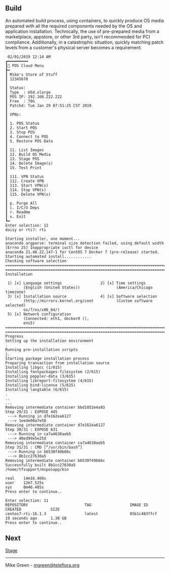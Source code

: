 Build
-----
An automated build process, using containers, to quickly produce OS media prepared with all the required components needed by the OS and application installation. Technically, the use of pre-prepared media from a marketplace, appstore, or other 3rd party, isn't recommended for PCI compliance. Additionally, in a catastrophic situation, quickly matching patch levels from a customer's physical server becomes a requirement.

```
 02/01/2019 12:14 AM
┏━━━━━━━━━
┃🌷 POS Cloud Menu 
┣━
┃ Mike's Store of Stuff
┃ 12345678
┃
┃ Status: 
┃ Type  : m5d.xlarge
┃ POS IP: 192.168.222.222
┃ Free  : 78G
┃ Patchd: Tue Jan 29 07:51:25 CST 2019
┃
┃ VPNs:
┃
┃ 1. POS Status
┃ 2. Start POS
┃ 3. Stop POS
┃ 4. Connect to POS
┃ 5. Restore POS Data
┃
┃ 11. List Images
┃ 12. Build OS Media
┃ 13. Stage POS
┃ 14. Delete Image(s)
┃ 15. Test Print
┃
┃ 111. VPN Status
┃ 112. Create VPN
┃ 113. Start VPN(s)
┃ 114. Stop VPN(s)
┃ 115. Delete VPN(s)
┃
┃ p. Purge All
┃ i. I/C/U Deps
┃ r. Readme
┃ x. Exit
┗━
Enter selection: 12
daisy or rti?: rti
```

```
Starting installer, one moment...
anaconda argparse: terminal size detection failed, using default width
[Errno 25] Inappropriate ioctl for device
anaconda 21.48.22.147-1 for CentOS 7 Docker 7 (pre-release) started.
Starting automated install............
Checking software selection
================================================================================
================================================================================
Installation

 1) [x] Language settings                 2) [x] Time settings
        (English (United States))                (America/Chicago timezone)
 3) [x] Installation source               4) [x] Software selection
        (http://mirrors.kernel.org/cent          (Custom software selected)
        os/7/os/x86_64/)
 5) [x] Network configuration
        (Connected: eth1, docker0 (),
        ens5)
================================================================================
================================================================================
Progress
Setting up the installation environment
.
Running pre-installation scripts
j.
Starting package installation process
Preparing transaction from installation source
Installing libgcc (1/615)
Installing fontpackages-filesystem (2/615)
Installing poppler-data (3/615)
Installing libreport-filesystem (4/615)
Installing bind-license (5/615)
Installing langtable (6/615)
.  
.. 
...
Removing intermediate container bbd1052e4a93
Step 29/31 : EXPOSE 445
 ---> Running in d7e162ea6127
 ---> 1eede00a7e58
Removing intermediate container d7e162ea6127
Step 30/31 : EXPOSE 631
 ---> Running in ca7a4630aeb5
 ---> d0ed99e5e25d
Removing intermediate container ca7a4630aeb5
Step 31/31 : CMD [“/usr/bin/bash”]
 ---> Running in b6530f49b66c
 ---> 8b1cc27630a5
Removing intermediate container b6530f49b66c
Successfully built 8b1cc27630a5
/home/tfsupport/msposapp/bin

real    14m16.460s
user    12m7.525s
sys     0m40.405s
Press enter to continue..
```

```
Enter selection: 11
REPOSITORY                         TAG                 IMAGE ID            CREATED             SIZE
centos7-rti-16.1.3                 latest              05b1c483ffcf        19 seconds ago      1.38 GB
Press enter to continue..
```

Next
----

[Stage](stage.md)

-------
Mike Green - mgreen@teleflora.org
